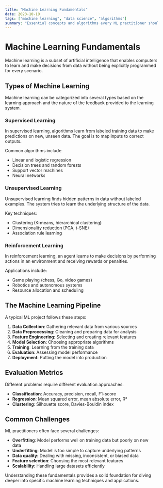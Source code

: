 ```yaml
---
title: "Machine Learning Fundamentals"
date: 2023-10-10
tags: ["machine learning", "data science", "algorithms"]
summary: "Essential concepts and algorithms every ML practitioner should know"
---
```


# Machine Learning Fundamentals

Machine learning is a subset of artificial intelligence that enables computers to learn and make decisions from data without being explicitly programmed for every scenario.

## Types of Machine Learning

Machine learning can be categorized into several types based on the learning approach and the nature of the feedback provided to the learning system.

### Supervised Learning

In supervised learning, algorithms learn from labeled training data to make predictions on new, unseen data. The goal is to map inputs to correct outputs.

Common algorithms include:
- Linear and logistic regression
- Decision trees and random forests
- Support vector machines
- Neural networks

### Unsupervised Learning

Unsupervised learning finds hidden patterns in data without labeled examples. The system tries to learn the underlying structure of the data.

Key techniques:
- Clustering (K-means, hierarchical clustering)
- Dimensionality reduction (PCA, t-SNE)
- Association rule learning

### Reinforcement Learning

In reinforcement learning, an agent learns to make decisions by performing actions in an environment and receiving rewards or penalties.

Applications include:
- Game playing (chess, Go, video games)
- Robotics and autonomous systems
- Resource allocation and scheduling

## The Machine Learning Pipeline

A typical ML project follows these steps:

1. **Data Collection**: Gathering relevant data from various sources
2. **Data Preprocessing**: Cleaning and preparing data for analysis
3. **Feature Engineering**: Selecting and creating relevant features
4. **Model Selection**: Choosing appropriate algorithms
5. **Training**: Learning from the training data
6. **Evaluation**: Assessing model performance
7. **Deployment**: Putting the model into production

## Evaluation Metrics

Different problems require different evaluation approaches:
- **Classification**: Accuracy, precision, recall, F1-score
- **Regression**: Mean squared error, mean absolute error, R²
- **Clustering**: Silhouette score, Davies-Bouldin index

## Common Challenges

ML practitioners often face several challenges:
- **Overfitting**: Model performs well on training data but poorly on new data
- **Underfitting**: Model is too simple to capture underlying patterns
- **Data quality**: Dealing with missing, inconsistent, or biased data
- **Feature selection**: Choosing the most relevant features
- **Scalability**: Handling large datasets efficiently

Understanding these fundamentals provides a solid foundation for diving deeper into specific machine learning techniques and applications.